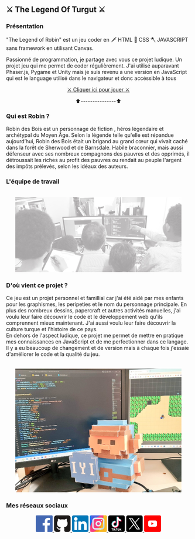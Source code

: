 ## ⚔️ The Legend Of Turgut ⚔️

### Présentation

"The Legend of Robin" est un jeu coder en 🗡️ HTML 🏹 CSS 🪓 JAVASCRIPT sans framework en utilisant Canvas.

Passionné de programmation, je partage avec vous ce projet ludique. Un projet jeu qui me permet de coder régulièrement. J'ai utilisé auparavant Phaser.js, Pygame et Unity mais je suis revenu a une version en JavaScript qui est le language utilisé dans le navigateur et donc accéssible à tous

<p align="center">
    <a size="1" href= "https://xxx.github.io/The_Legend_Of_Turgut/"> ⚔️ Cliquer ici pour jouer ⚔️</a>
</p>

<p align="center">
    ⬆️---------------⬆️
</p>

### Qui est Robin ?

Robin des Bois est un personnage de fiction , héros légendaire et archétypal du Moyen Âge. Selon la légende telle qu'elle est répandue aujourd’hui, Robin des Bois était un brigand au grand cœur qui vivait caché dans la forêt de Sherwood et de Barnsdale. Habile braconnier, mais aussi défenseur avec ses nombreux compagnons des pauvres et des opprimés, il détroussait les riches au profit des pauvres ou rendait au peuple l'argent des impôts prélevés, selon les idéaux des auteurs.
<br>

### L'équipe de travail

<p align="center">
<br>
<img 
            class="IMGlink"
            src="./imagesOfReadme/equipe.jpg"
            alt="Photo de l'équipe de travail"
            aria-label="Photo de l'équipe de travail"
            width= 90%
        />
</p>

### D'où vient ce projet ?

Ce jeu est un projet personnel et famillial car j'ai été aidé par mes enfants pour les graphismes, les peripeties et le nom du personnage principale. En plus des nombreux dessins, papercraft et autres activités manuelles, j'ai voulu leur faire découvrir le code et le développement web qu'ils comprennent mieux maintenant. J'ai aussi voulu leur faire découvrir la culture turque et l'histoire de ce pays.
<br>
En dehors de l'aspect ludique, ce projet me permet de mettre en pratique mes connaissances en JavaScript et de me perfectionner dans ce langage. Il y a eu beaucoup de changement et de version mais à chaque fois j'essaie d'améliorer le code et la qualité du jeu.

<p align="center">
<br>
<img 
            class="IMGlink"
            src="./imagesOfReadme/turgutPapercraft.jpg"
            alt="Photo de l'équipe de travail"
            aria-label="Photo de l'équipe de travail"
            width= 90%
        />
</p>

### Mes réseaux sociaux

<p align="center">

<a href="https://www.facebook.com/kduchevreuil/" target="_blank">
<img 
class="IMGlink"
src="./icones RS/facebook.png"
width= 9%/>
</a>

<a href="https://github.com/kduchevreuil" target="_blank">
<img 
class="IMGlink"
src="./icones RS/github.png"
width= 9%/>
</a>

<a href="https://www.linkedin.com/in/kevin-du-chevreuil-b7390529a/" target="_blank">
<img 
class="IMGlink"
src="./icones RS/linkedin.png"
width= 9%/>
</a>

<a href="https://www.instagram.com/kduchevreuil/" target="_blank">
<img 
class="IMGlink"
src="./icones RS/instagram.png"
width= 9%/>
</a>

<a href="https://www.tiktok.com/@kduchevreuil" target="_blank">
<img 
class="IMGlink"
src="./icones RS/tiktok.png"
width= 9%/>
</a>

<a href="https://twitter.com/kduchevreuil" target="_blank">
<img 
class="IMGlink"
src="./icones RS/twitter.png"
width= 9%/>
</a>

<a href="https://www.youtube.com/channel/UCbR7KQ-UTx8dznOkuC5TVfQ" target="_blank">
<img 
class="IMGlink"
src="./icones RS/youtube.png"
width= 9%/>
</a>

</p>
